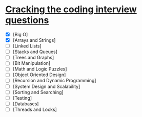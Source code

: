 # [Cracking the coding interview questions](https://www.goodreads.com/book/show/25707092-cracking-the-coding-interview)

- [X] [Big O]
- [X] [Arrays and Strings]
- [ ] [Linked Lists]
- [ ] [Stacks and Queues]
- [ ] [Trees and Graphs]
- [ ] [Bit Manipulation]
- [ ] [Math and Logic Puzzles]
- [ ] [Object Oriented Design]
- [ ] [Recursion and Dynamic Programming]
- [ ] [System Design and Scalability]
- [ ] [Sorting and Searching]
- [ ] [Testing]
- [ ] [Databases]
- [ ] [Threads and Locks]
